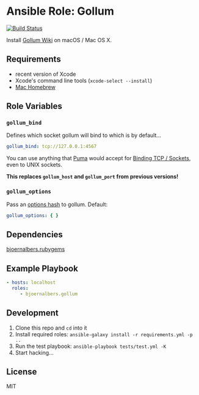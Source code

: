Ansible Role: Gollum
====================

[![Build Status](https://travis-ci.org/bjoernalbers/ansible-role-gollum.svg?branch=master)](https://travis-ci.org/bjoernalbers/ansible-role-gollum)

Install [Gollum Wiki](https://github.com/gollum/gollum) on macOS / Mac OS X.

Requirements
------------

- recent version of Xcode
- Xcode's command line tools (`xcode-select --install`)
- [Mac Homebrew](http://brew.sh)

Role Variables
--------------

### `gollum_bind`

Defines which socket gollum will bind to which is by default...

```yaml
gollum_bind: tcp://127.0.0.1:4567
```

You can use anything that [Puma](http://puma.io) would accept for
[Binding TCP / Sockets](https://github.com/puma/puma#binding-tcp--sockets),
even to UNIX sockets.

**This replaces `gollum_host` and `gollum_port` from previous versions!**

### `gollum_options`

Pass an [options
hash](https://github.com/gollum/gollum/wiki/Gollum-via-Rack#the-options-hash)
to gollum.
Default:

```yaml
gollum_options: { }
```


Dependencies
------------

[bjoernalbers.rubygems](https://galaxy.ansible.com/bjoernalbers/rubygems/)

Example Playbook
----------------

```yaml
- hosts: localhost
  roles:
     - bjoernalbers.gollum
```

Development
-----------

1. Clone this repo and `cd` into it
2. Install required roles: `ansible-galaxy install -r requirements.yml -p ..`
3. Run the test playbook: `ansible-playbook tests/test.yml -K`
4. Start hacking...

License
-------

MIT
